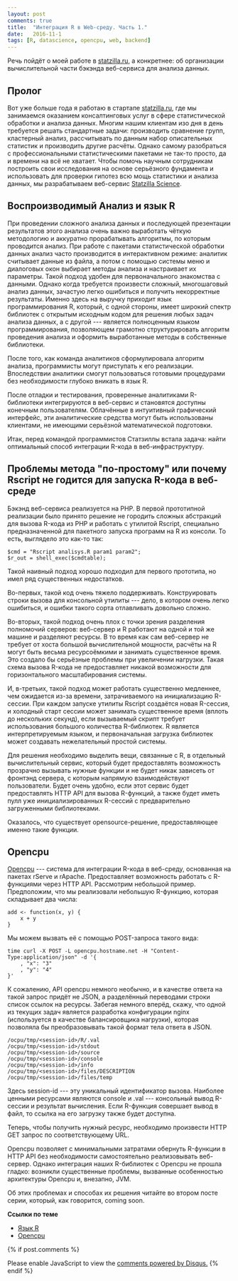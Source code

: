 ```yaml
---
layout: post
comments: true
title:  "Интеграция R в Web-среду. Часть 1."
date:   2016-11-1
tags: [R, datascience, opencpu, web, backend]
---
```


Речь пойдёт о моей работе в [statzilla.ru](http://statzilla.ru/), а конкретнее: 
об организации вычислительной части бэкэнда веб-сервиса для анализа данных. 

## Пролог

Вот уже больше года я работаю в стартапе [statzilla.ru](http://statzilla.ru/), где
мы занимаемся оказанием консалтинговых 
услуг в сфере статистической обработки и анализа данных. Многим нашим 
клиентам изо дня в день требуется решать стандартные задачи: производить 
сравнение групп, кластерный анализ, рассчитывать по данным набор описательных 
статистик и производить другие расчёты. Однако самому разобраться с 
профессиональными статистическими пакетами не так-то просто, да и времени на всё 
не хватает. Чтобы помочь научным сотрудникам построить свои исследования на основе 
серьёзного фундамента и использовать для проверки гипотез всю мощь статистики и
анализа данных, мы разрабатываем веб-сервис [Statzilla Science](online.statzilla.ru).       

## Воспроизводимый Анализ и язык R

При проведении сложного анализа данных и последующей презентации результатов 
этого анализа очень важно выработать чёткую методологию и аккуратно прорабатывать 
алгоритмы, по которым проводится анализ. При работе с пакетами статистической 
обработки данных анализ часто производится в интерактивном режиме: аналитик 
считывает данные из файла, а потом с помощью системы меню и диалоговых окон 
выбирает методы анализа и настраивает их параметры. Такой подход удобен для 
первоначального знакомства с данными. Однако когда требуется произвести сложный, 
многошаговый анализ данных, зачастую легко ошибиться и получить некорректные 
результаты. Именно здесь на выручку приходит язык программирования R, который, с 
одной стороны, имеет широкий спектр библиотек с открытым исходным кодом для решения 
любых задач анализа данных, а с другой --- является полноценным языком программирования, 
позволяющем грамотно структурировать алгоритм проведения анализа и оформить 
выработанные методы в собственные библиотеки.          

После того, как команда аналитиков сформулировала алгоритм анализа, программисты 
могут приступать к его реализации. Впоследствии аналитики смогут пользоваться 
готовыми процедурами без необходимости глубоко вникать в язык R.

После отладки и тестирования, проверенные аналитиками R-библиотеки интегрируются 
в веб-сервис и становятся доступны конечным пользователям. Облачённые в интуитивный 
графический интерфейс, эти аналитические средства могут быть использованы клиентами, 
не имеющими серьёзной математической подготовки. 

Итак, перед командой программистов Статзиллы встала задача: найти оптимальный 
способ интеграции R-кода в веб-инфраструктуру. 

## Проблемы метода "по-простому" или почему Rscript не годится для запуска R-кода в веб-среде

Бэкэнд веб-сервиса реализуется на PHP. В первой прототипной реализации 
было принято решение не городить сложных абстракций для вызова R-кода из PHP 
и работать с утилитой Rscript, специально предназначенной 
для пакетного запуска программ на R из консоли. То есть, выглядело это как-то так: 

```
$cmd = "Rscript analisys.R param1 param2";
$r_out = shell_exec($cmdtable);
```

Такой наивный подход хорошо подходил для первого прототипа, но имел ряд
существенных недостатков. 

Во-первых, такой код очень тяжело поддерживать. Конструировать строки вызова для 
консольной утилиты --- дело, в котором очень легко ошибиться, и ошибки такого сорта 
отлавливать довольно сложно. 

Во-вторых, такой подход очень плох с точки зрения разделения полномочий серверов:
веб-сервер и R работают на одной и той же машине и разделяют ресурсы. В то время 
как сам веб-сервер не требует от хоста большой вычислительной мощности, расчёты 
на R могут быть весьма ресурсоёмкими и занимать существенное время.   
Это создало бы серьёзные проблемы при увеличении нагрузки. Такая схема вызова 
R-кода не предоставляет никакой возможности для горизонтального масштабирования 
системы. 

И, в-третьих, такой подход может работать существенно медленнее, чем ожидается
из-за времени, затрачиваемого на инициализацию R-сессии. При каждом запуске 
утилиты Rscript создаётся новая R-сессия, и холодный старт сессии может занимать
существенное время (вплоть до нескольких секунд), если вызываемый скрипт требует 
использования большого количества R-библиотек. R является интерпретируемым языком, 
и первоначальная загрузка библиотек может создавать нежелательный простой системы.

Для решения необходимо выделить вещи, связанные с R, в отдельный вычислительный 
сервис, который будет предоставлять возможность прозрачно вызывать нужные функции 
и не будет никак зависеть от фронтэнд сервера, с которым напрямую взаимодействуют    
пользователи. Будет очень удобно, если этот сервис будет предоставлять HTTP API 
для вызова R-функций, а также будет иметь пулл уже инициализированных R-сессий с 
предварительно загруженными библиотеками. 

Оказалось, что существует opensource-решение, предоставляющее именно такие функции.

## Opencpu

[Opencpu](https://www.opencpu.org/) --- система для интеграции R-кода в веб-среду, 
основанная на пакетах rServe и rApache. Предоставляет возможность работать с 
R-функциями через HTTP API. Рассмотрим небольшой пример. Предположим, что мы
реализовали небольшую R-функцию, которая складывает два числа: 

```
add <- function(x, y) {
    x + y
}
``` 

Мы можем вызвать её с помощью POST-запроса такого вида: 

```
time curl -X POST -L opencpu.hostname.net -H "Content-Type:application/json" -d '{
    , "x": "3"
    , "y": "4"
}'
```

К сожалению, API opencpu немного необычно, и в качестве ответа на такой запрос 
придёт не JSON, а разделённый переводами строки список ссылок на ресурсы.
Забегая немного вперёд, скажу, что одной из текущих задач является разработка 
конфигурации nginx (используется в качестве балансировщика нагрузки), которая 
позволяла бы преобразовывать такой формат тела ответа в JSON. 

```
/ocpu/tmp/<session-id>/R/.val
/ocpu/tmp/<session-id>/stdout
/ocpu/tmp/<session-id>/source
/ocpu/tmp/<session-id>/console
/ocpu/tmp/<session-id>/info
/ocpu/tmp/<session-id>/files/DESCRIPTION
/ocpu/tmp/<session-id>/files/temp
``` 

Здесь session-id --- эту уникальный идентификатор вызова. Наиболее ценными 
ресурсами являются console и .val --- консольный вывод R-сессии и результат 
вычисления. Если R-функция совершает вывод в файл, то ссылка на его загрузку 
также будет доступна. 

Теперь, чтобы получить нужный ресурс, необходимо произвести HTTP GET запрос по 
соответствующему URL.  

Opencpu позволяет с минимальными затратами обернуть R-функции в HTTP API без 
необходимости самостоятельно реализовывать веб-сервер. Однако интеграция 
наших R-библиотек с Opencpu не прошла гладко: возникли существенные проблемы, 
вызванные особенностью архитектуры Opencpu и, внезапно, JVM. 

Об этих проблемах и способах их решения читайте во втором посте серии, который, 
как говорится, coming soon. 

**Ссылки по теме** 

* [Язык R](https://www.r-project.org/)
* [Opencpu](https://www.opencpu.org/) 


{% if post.comments %}
<div id="disqus_thread"></div>
<script>
    /**
     *  RECOMMENDED CONFIGURATION VARIABLES: EDIT AND UNCOMMENT THE SECTION BELOW TO INSERT DYNAMIC VALUES FROM YOUR PLATFORM OR CMS.
     *  LEARN WHY DEFINING THESE VARIABLES IS IMPORTANT: https://disqus.com/admin/universalcode/##configuration-variables
     */
    
    // var disqus_config = function () {
    //     this.page.url = PAGE_URL;  // Replace PAGE_URL with your page's canonical URL variable
    //     this.page.identifier = PAGE_IDENTIFIER; // Replace PAGE_IDENTIFIER with your page's unique identifier variable
    // };
    
    (function() {  // DON'T EDIT BELOW THIS LINE
        var d = document, s = d.createElement('script');
        
        s.src = '//geo2a.disqus.com/embed.js';
        
        s.setAttribute('data-timestamp', +new Date());
        (d.head || d.body).appendChild(s);
    })();
</script>
<noscript>Please enable JavaScript to view the <a href="https://disqus.com/?ref_noscript" rel="nofollow">comments powered by Disqus.</a></noscript>
{% endif %}
